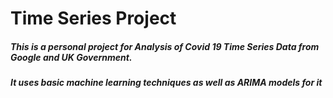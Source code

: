 # Time Series Project
##### This is a personal project for Analysis of Covid 19 Time Series Data from Google and UK Government.
##### It uses basic machine learning techniques as well as ARIMA models for it
